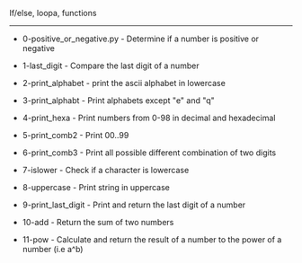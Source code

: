 If/else, loopa, functions


----------------------------------


- 0-positive_or_negative.py - Determine if a number is positive or negative


- 1-last_digit - Compare the last digit of a number


- 2-print_alphabet - print the ascii alphabet in lowercase


- 3-print_alphabt - Print alphabets except "e" and "q"


- 4-print_hexa - Print numbers from 0-98 in decimal and hexadecimal


- 5-print_comb2 - Print 00..99


- 6-print_comb3 - Print all possible different combination of two digits


- 7-islower - Check if a character is lowercase


- 8-uppercase - Print string in uppercase


- 9-print_last_digit - Print and return the last digit of a number


- 10-add - Return the sum of two numbers


- 11-pow - Calculate and return the result of a number to the power of a number (i.e a^b)


